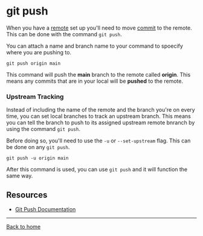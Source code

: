 # git push

When you have a [remote](./REMOTE.md) set up you'll need to move [commit](./Commit.md) to the remote. This can be done with the command `git push`.

You can attach a name and branch name to your command to spoecify where you are pushing to.

```
git push origin main
```

This command will push the **main** branch to the remote called **origin**.
This means any commits that are in your local will be **pushed** to the remote.

### Upstream Tracking

Instead of including the name of the remote and the branch you're on every time, you can set local branches to track an upstream branch.
This means you can tell the branch to push to its assigned upstream remote bnranch by using the command `git push`.

Before doing so, you'll need to use the `-u` or `--set-upstream` flag. This can be done on any `git push`.

```
git push -u origin main
```

After this command is used, you can use `git push` and it will function the same way.

## Resources

- [Git Push Documentation](https://git-scm.com/docs/git-push)

---

[Back to home](../README.md)